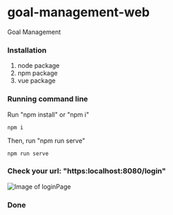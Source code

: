 # goal-management-web
Goal Management


### Installation

1. node package 
2. npm package
3. vue package

### Running command line

Run "npm install" or "npm i"

```
npm i
```

Then, run "npm run serve"

```
npm run serve
```
### Check your url: "https:localhost:8080/login"

![Image of loginPage](https://res.cloudinary.com/twg-vn/image/upload/v1601449064/login_zvrjsg.png)

### Done
